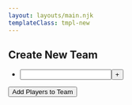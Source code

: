 ```yaml
---
layout: layouts/main.njk
templateClass: tmpl-new
---
```

<h2>Create New Team</h2>
<ul id="newPlayers">
  <li class="newPlayer"><input type="text"><button onclick="newTeam(this)">+</button></li>
</ul>
<ul id="teamPlayers">

</ul>
<button onclick="window.location.href='/main/'">Add Players to Team</button>

